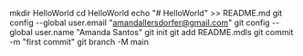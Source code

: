 mkdir HelloWorld
cd HelloWorld
echo "# HelloWorld" >> README.md
git config --global user.email "amandallersdorfer@gmail.com"
git config --global user.name "Amanda Santos"
git init
git add README.mdls
git commit -m "first commit"
git branch -M main

